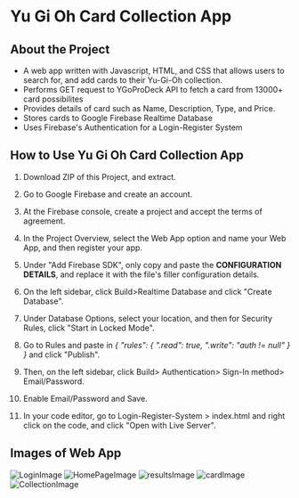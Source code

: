 # Yu Gi Oh Card Collection App
## About the Project
- A web app written with Javascript, HTML, and CSS that allows users to search for, and add cards to their Yu-Gi-Oh collection.
- Performs GET request to YGoProDeck API to fetch a card from 13000+ card possibilites
- Provides details of card such as Name, Description, Type, and Price. 
- Stores cards to Google Firebase Realtime Database
- Uses Firebase's Authentication for a Login-Register System

## How to Use Yu Gi Oh Card Collection App
1. Download ZIP of this Project, and extract.
2. Go to Google Firebase and create an account.
3. At the Firebase console, create a project and accept the terms of agreement.

4. In the Project Overview, select the Web App option and name your Web App, and then register your app.
5. Under "Add Firebase SDK", only copy and paste the **CONFIGURATION DETAILS**, and replace it with the file's filler configuration details.
6. On the left sidebar, click Build>Realtime Database and click "Create Database".
7. Under Database Options, select your location, and then for Security Rules, click "Start in Locked Mode".
8. Go to Rules and paste in
  _{
  "rules": {
    ".read": true,
    ".write": "auth != null"
  }
}_
and click "Publish".
9. Then, on the left sidebar, click Build> Authentication> Sign-In method> Email/Password.
10. Enable Email/Password and Save.
11. In your code editor, go to Login-Register-System > index.html and right click on the code, and click "Open with Live Server".

## Images of Web App
![LoginImage](https://github.com/manavkr0710/Yu-Gi-Oh-Card-Card-Collector/assets/111619717/5a700bd1-f859-48cc-b647-686bf3f91626)
![HomePageImage](https://github.com/manavkr0710/Yu-Gi-Oh-Card-Card-Collector/assets/111619717/a7c8d9ae-cbc3-4e73-9cd6-5a2e33b85d83)
![resultsImage](https://github.com/manavkr0710/Yu-Gi-Oh-Card-Card-Collector/assets/111619717/33699a2e-981f-4c0f-bdc7-b0e2631feb1c)
![cardImage](https://github.com/manavkr0710/Yu-Gi-Oh-Card-Card-Collector/assets/111619717/75169c77-c18b-43ef-b25f-591d5e140d4a)
![CollectionImage](https://github.com/manavkr0710/Yu-Gi-Oh-Card-Card-Collector/assets/111619717/271b5d59-b410-4dda-8b2f-a196c677e095)


